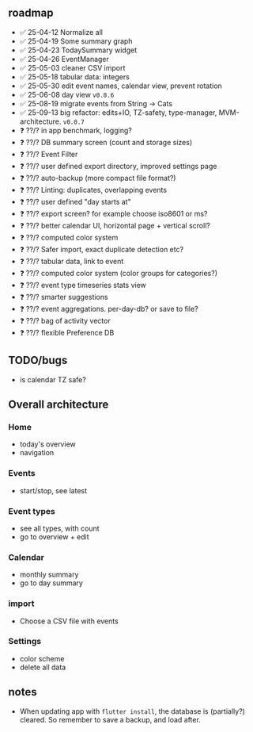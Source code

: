 ## roadmap

- ✅ 25-04-12 Normalize all
- ✅ 25-04-19 Some summary graph
- ✅ 25-04-23 TodaySummary widget
- ✅ 25-04-26 EventManager
- ✅ 25-05-03 cleaner CSV import
- ✅ 25-05-18 tabular data: integers
- ✅ 25-05-30 edit event names, calendar view, prevent rotation
- ✅ 25-06-08 day view `v0.0.6`
- ✅ 25-08-19 migrate events from String -> Cats
- ✅ 25-09-13 big refactor: edits+IO, TZ-safety, type-manager, MVM-architecture. `v0.0.7`
- ❓ ??/? in app benchmark, logging?
- ❓ ??/? DB summary screen (count and storage sizes)
- ❓ ??/? Event Filter
- ❓ ??/? user defined export directory, improved settings page
- ❓ ??/? auto-backup (more compact file format?)
- ❓ ??/? Linting: duplicates, overlapping events
- ❓ ??/? user defined "day starts at"
- ❓ ??/? export screen? for example choose iso8601 or ms?
- ❓ ??/? better calendar UI, horizontal page + vertical scroll?
- ❓ ??/? computed color system
- ❓ ??/? Safer import, exact duplicate detection etc?
- ❓ ??/? tabular data, link to event
- ❓ ??/? computed color system (color groups for categories?)
- ❓ ??/? event type timeseries stats view
- ❓ ??/? smarter suggestions
- ❓ ??/? event aggregations. per-day-db? or save to file?
- ❓ ??/? bag of activity vector
- ❓ ??/? flexible Preference DB

## TODO/bugs

- is calendar TZ safe?

## Overall architecture

### Home

- today's overview
- navigation

### Events

- start/stop, see latest

### Event types

- see all types, with count
- go to overview + edit

### Calendar

- monthly summary
- go to day summary

### import

- Choose a CSV file with events

### Settings

- color scheme
- delete all data

## notes

- When updating app with `flutter install`, the database is (partially?) cleared. So remember to save a backup, and load after.
